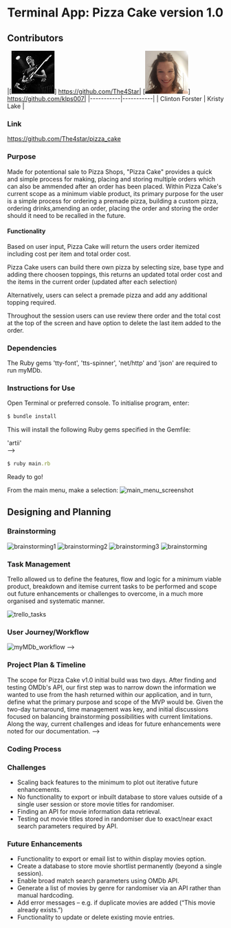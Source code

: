 # Terminal App: Pizza Cake version 1.0
<!-- Pizza Shop point of sale app running in the Bash command line written in Ruby. -->

## Contributors
|[![Clinton Forster](./docs/clinton.jpg)] https://github.com/The4Star| 
[![Kristy Lake](./docs/kristy.jpg)] https://github.com/klps007|
|-----------|-----------|
| Clinton Forster | Kristy Lake |

### Link
https://github.com/The4star/pizza_cake

### Purpose
Made for potentional sale to Pizza Shops, "Pizza Cake" provides a quick and simple process for making, placing and storing multiple orders which can also be ammended after an order has been placed. Within Pizza Cake's current scope as a minimum viable product, its primary purpose for the user is a simple process for  ordering a premade pizza, building a custom pizza, ordering drinks,amending an order, placing the order and storing the order should it need to be recalled in the future.
 
#### Functionality

Based on user input, Pizza Cake will return the users order itemized including cost per item and total order cost.

Pizza Cake users can build there own pizza by selecting size, base type and adding there choosen toppings, this returns an updated total order cost and the items in the current order (updated after each selection)

Alternatively, users can select a premade pizza and add any additional topping required.

Throughout the session users can use review there order and the total cost at the top of the screen and have option to delete the last item added to the order.

### Dependencies
The Ruby gems 'tty-font', 'tts-spinner', 'net/http' and 'json' are required to run myMDb.


### Instructions for Use
Open Terminal or preferred console. To initialise program, enter:

```ruby
$ bundle install
```
This will install the following Ruby gems specified in the Gemfile:

'artii' <br> -->





```ruby
$ ruby main.rb
```
Ready to go! 

From the main menu, make a selection:
![main_menu_screenshot](assets/main_menu.png)

## Designing and Planning
### Brainstorming
<!-- Paper was used for initial freeform brainstorming and scope definition.  -->

![brainstorming1](assets/brainstorming1.jpg)
![brainstorming2](assets/brainstorming2.jpg)
![brainstorming3](assets/brainstorming3.jpg)
![brainstorming](assets/brainstorming4.jpg)

### Task Management
Trello allowed us to define the features, flow and logic for a minimum viable product, breakdown and itemise current tasks to be performed and scope out future enhancements or challenges to overcome, in a much more organised and systematic manner.

![trello_tasks](assets/trello.png)

### User Journey/Workflow
![myMDb_workflow](assets/user-journey.jpg) -->

### Project Plan & Timeline
The scope for Pizza Cake v1.0 initial build was two days. After finding and testing OMDb's API, our first step was to narrow down the information we wanted to use from the hash returned within our application, and in turn, define what the primary purpose and scope of the MVP would be. Given the two-day turnaround, time management was key, and initial discussions focused on balancing brainstorming possibilities with current limitations. Along the way, current challenges and ideas for future enhancements were noted for our documentation. -->

### Coding Process

### Challenges
* Scaling back features to the minimum to plot out iterative future enhancements.
* No functionality to export or inbuilt database to store values outside of a single user session or store movie titles for randomiser.
* Finding an API for movie information data retrieval.
* Testing out movie titles stored in randomiser due to exact/near exact search parameters required by API.

### Future Enhancements
* Functionality to export or email list to within display movies option.
* Create a database to store movie shortlist permanently (beyond a single session).
* Enable broad match search parameters using OMDb API.
* Generate a list of movies by genre for randomiser via an API rather than manual hardcoding.
* Add error messages – e.g. if duplicate movies are added (“This movie already exists.”)
* Functionality to update or delete existing movie entries.